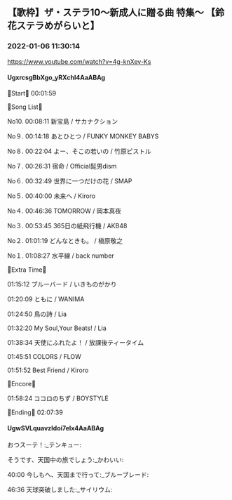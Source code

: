 ## 【歌枠】ザ・ステラ10〜新成人に贈る曲 特集〜 【鈴花ステラめがらいと】
### 2022-01-06 11:30:14
https://www.youtube.com/watch?v=4g-knXey-Ks
#### UgxrcsgBbXgo_yRXchl4AaABAg
🔔Start🔔 00:01:59



🔔Song List🔔

No10. 00:08:11 新宝島 / サカナクション

No９. 00:14:18 あとひとつ / FUNKY MONKEY BABYS

No８. 00:22:04 よー、そこの若いの / 竹原ピストル

No７. 00:26:31 宿命 / Official髭男dism

No６. 00:32:49 世界に一つだけの花 / SMAP

No５. 00:40:00 未来へ / Kiroro

No４. 00:46:36 TOMORROW / 岡本真夜

No３. 00:53:45 365日の紙飛行機 / AKB48

No２. 01:01:19 どんなときも。 / 槇原敬之

No１. 01:08:27 水平線 / back number



🔔Extra Time🔔

01:15:12 ブルーバード / いきものがかり

01:20:09 ともに / WANIMA

01:24:50 鳥の詩 / Lia

01:32:20 My Soul,Your Beats! / Lia

01:38:34 天使にふれたよ！ / 放課後ティータイム

01:45:51 COLORS / FLOW

01:51:52 Best Friend / Kiroro



🔔Encore🔔

01:58:24 ココロのちず / BOYSTYLE



🔔Ending🔔 02:07:39

#### UgwSVLquavzIdoi7eIx4AaABAg
おつスーテ！:_テンキュー:

そうです、天国中の旅でしょう:_かわいい:

40:00 今しもへ、天国まで行って:_ブルーブレード:

46:36 天球突破しました:_サイリウム:

